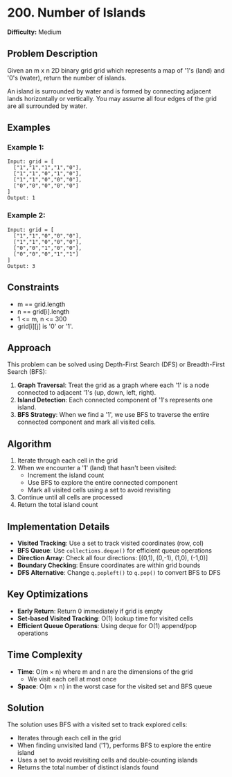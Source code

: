 # 200. Number of Islands

**Difficulty:** Medium

## Problem Description

Given an m x n 2D binary grid grid which represents a map of '1's (land) and '0's (water), return the number of islands.

An island is surrounded by water and is formed by connecting adjacent lands horizontally or vertically. You may assume all four edges of the grid are all surrounded by water.

## Examples

### Example 1:
```
Input: grid = [
  ["1","1","1","1","0"],
  ["1","1","0","1","0"],
  ["1","1","0","0","0"],
  ["0","0","0","0","0"]
]
Output: 1
```

### Example 2:
```
Input: grid = [
  ["1","1","0","0","0"],
  ["1","1","0","0","0"],
  ["0","0","1","0","0"],
  ["0","0","0","1","1"]
]
Output: 3
```

## Constraints

- m == grid.length
- n == grid[i].length
- 1 <= m, n <= 300
- grid[i][j] is '0' or '1'.

## Approach

This problem can be solved using Depth-First Search (DFS) or Breadth-First Search (BFS):

1. **Graph Traversal**: Treat the grid as a graph where each '1' is a node connected to adjacent '1's (up, down, left, right).
2. **Island Detection**: Each connected component of '1's represents one island.
3. **BFS Strategy**: When we find a '1', we use BFS to traverse the entire connected component and mark all visited cells.

## Algorithm

1. Iterate through each cell in the grid
2. When we encounter a '1' (land) that hasn't been visited:
   - Increment the island count
   - Use BFS to explore the entire connected component
   - Mark all visited cells using a set to avoid revisiting
3. Continue until all cells are processed
4. Return the total island count

## Implementation Details

- **Visited Tracking**: Use a set to track visited coordinates (row, col)
- **BFS Queue**: Use `collections.deque()` for efficient queue operations
- **Direction Array**: Check all four directions: [(0,1), (0,-1), (1,0), (-1,0)]
- **Boundary Checking**: Ensure coordinates are within grid bounds
- **DFS Alternative**: Change `q.popleft()` to `q.pop()` to convert BFS to DFS

## Key Optimizations

- **Early Return**: Return 0 immediately if grid is empty
- **Set-based Visited Tracking**: O(1) lookup time for visited cells
- **Efficient Queue Operations**: Using deque for O(1) append/pop operations

## Time Complexity

- **Time**: O(m × n) where m and n are the dimensions of the grid
  - We visit each cell at most once
- **Space**: O(m × n) in the worst case for the visited set and BFS queue

## Solution

The solution uses BFS with a visited set to track explored cells:
- Iterates through each cell in the grid
- When finding unvisited land ('1'), performs BFS to explore the entire island
- Uses a set to avoid revisiting cells and double-counting islands
- Returns the total number of distinct islands found
